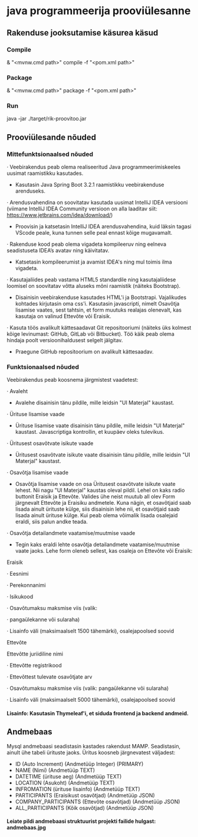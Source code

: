 # java programmeerija prooviülesanne

## Rakenduse jooksutamise käsurea käsud
### Compile
& "<mvnw.cmd path>" compile -f "<pom.xml path>"

### Package
& "<mvnw.cmd path>" package -f "<pom.xml path>"

### Run
java -jar ./target/rik-proovitoo.jar

## Prooviülesande nõuded

### Mittefunktsionaalsed nõuded
· Veebirakendus peab olema realiseeritud Java programmeerimiskeeles uusimat raamistikku kasutades.
- Kasutasin Java Spring Boot 3.2.1 raamistikku veebirakenduse arenduseks.

· Arendusvahendina on soovitatav kasutada uusimat IntelliJ IDEA versiooni (viimane IntelliJ IDEA Community versioon on alla laaditav siit: https://www.jetbrains.com/idea/download/)
- Proovisin ja katsetasin IntelliJ IDEA arendusvahendina, kuid läksin tagasi VScode peale, kuna tunnen selle peal ennast kõige mugavamalt.

· Rakenduse kood peab olema vigadeta kompileeruv ning eelneva seadistuseta IDEA’s avatav ning käivitatav.
- Katsetasin kompileerumist ja avamist IDEA's ning mul toimis ilma vigadeta.

· Kasutajaliides peab vastama HTML5 standardile ning kasutajaliidese loomisel on soovitatav võtta aluseks mõni raamistik (näiteks Bootstrap).
- Disainisin veebirakenduse kasutades HTML'i ja Bootstrapi. Vajalikudes kohtades kirjutasin oma css'i. Kasutasin javascripti, nimelt Osavõtja lisamise vaates, sest tahtsin, et form muutuks realajas olenevalt, kas kasutaja on valinud Ettevõte või Eraisik.

· Kasuta töös avalikult kättesaadavat Git repositooriumi (näiteks üks kolmest kõige levinumast: GitHub, GitLab või Bitbucket). Töö käik peab olema hindaja poolt versioonihaldusest selgelt jälgitav.
- Praegune GitHub repositoorium on avalikult kättesaadav.

### Funktsionaalsed nõuded

Veebirakendus peab koosnema järgmistest vaadetest:

· Avaleht
- Avalehe disainisin tänu pildile, mille leidsin "UI Materjal" kaustast.

· Ürituse lisamise vaade
- Ürituse lisamise vaate disainisin tänu pildile, mille leidsin "UI Materjal" kaustast. Javascriptiga kontrollin, et kuupäev oleks tulevikus.

· Üritusest osavõtvate isikute vaade
- Üritusest osavõtvate isikute vaate disainisin tänu pildile, mille leidsin "UI Materjal" kaustast.

· Osavõtja lisamise vaade
- Osavõtja lisamise vaade on osa Üritusest osavõtvate isikute vaate lehest. Nii nagu "UI Materjal" kaustas oleval pildil. Lehel on kaks radio buttonit Eraisik ja Ettevõte. Valides ühe neist muutub all olev Form järgnevalt Ettevõte ja Eraisiku andmetele. Kuna nägin, et osavõtjaid saab lisada ainult ürituste külge, siis disainisin lehe nii, et osavõtjaid saab lisada ainult ürituse külge. Kui peab olema võimalik lisada osalejaid eraldi, siis palun andke teada.

· Osavõtja detailandmete vaatamise/muutmise vaade
- Tegin kaks eraldi lehte osavõtja detailandmete vaatamise/muutmise vaate jaoks. Lehe form oleneb sellest, kas osaleja on Ettevõte või Eraisik:

Eraisik 

· Eesnimi 

· Perekonnanimi 

· Isikukood 

· Osavõtumaksu maksmise viis (valik:

· pangaülekanne või sularaha) 

· Lisainfo väli (maksimaalselt 1500 tähemärki), osalejapoolsed soovid 

Ettevõte

Ettevõtte juriidiline nimi

· Ettevõtte registrikood

· Ettevõttest tulevate osavõtjate arv

· Osavõtumaksu maksmise viis (valik: pangaülekanne või sularaha)

· Lisainfo väli (maksimaalselt 5000 tähemärki), osalejapoolsed soovid

#### Lisainfo: Kasutasin Thymeleaf'i, et siduda frontend ja backend andmeid. 

## Andmebaas

Mysql andmebaasi seadistasin kastades rakendust MAMP. Seadistasin, ainult ühe tabeli ürituste jaoks. Üritus koosneb järgnevatest väljadest: 
- ID (Auto Increment) (Andmetüüp Integer) (PRIMARY)
- NAME (Nimi) (Andmetüüp TEXT)
- DATETIME (ürituse aeg) (Andmetüüp TEXT)
- LOCATION (Asukoht) (Andmetüüp TEXT)
- INFROMATION (ürituse lisainfo) (Andmetüüp TEXT)
- PARTICIPANTS (Eraisikust osavõtjad) (Andmetüüp JSON)
- COMPANY_PARTICIPANTS (Ettevõte osavõtjad) (Andmetüüp JSON)
- ALL_PARTICIPANTS (Kõik osavõtjad) (Andmetüüp JSON)

#### Leiate pildi andmebaasi struktuurist projekti failide hulgast: andmebaas.jpg








